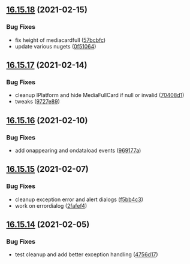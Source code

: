 ## [16.15.18](https://github.com/phandcock/GrampsView/compare/v16.15.17...v16.15.18) (2021-02-15)


### Bug Fixes

* fix height of mediacardfull ([57bcbfc](https://github.com/phandcock/GrampsView/commit/57bcbfc0697c2ee6114adc528d9c955d773bf6f9))
* update various nugets ([0f51064](https://github.com/phandcock/GrampsView/commit/0f510646ec7b81f1b46918112ec6be59171f55fa))



## [16.15.17](https://github.com/phandcock/GrampsView/compare/v16.15.16...v16.15.17) (2021-02-14)


### Bug Fixes

* cleanup IPlatform and hide MediaFullCard if null or invalid ([70408d1](https://github.com/phandcock/GrampsView/commit/70408d188ceca50be672199f4d9159cb13441480))
* tweaks ([9727e89](https://github.com/phandcock/GrampsView/commit/9727e89fd0062fde2120d38978e61543dcad5696))



## [16.15.16](https://github.com/phandcock/GrampsView/compare/v16.15.15...v16.15.16) (2021-02-10)


### Bug Fixes

* add onappearing and ondataload events ([969177a](https://github.com/phandcock/GrampsView/commit/969177a29df815af5ebd5b890135614e42862afa))



## [16.15.15](https://github.com/phandcock/GrampsView/compare/v16.15.14...v16.15.15) (2021-02-07)


### Bug Fixes

* cleanup exception error and alert dialogs ([f5bb4c3](https://github.com/phandcock/GrampsView/commit/f5bb4c347b54b2b56829356a05fa850256d1efd7))
* work on errordialog ([2fafef4](https://github.com/phandcock/GrampsView/commit/2fafef4d6a56df68cda2ebf3d0f74563fd429705))



## [16.15.14](https://github.com/phandcock/GrampsView/compare/v16.15.13...v16.15.14) (2021-02-05)


### Bug Fixes

* test cleanup and add better exception handling ([4756d17](https://github.com/phandcock/GrampsView/commit/4756d17e1cf8a2d3c6579bca27adcf7603664d88))



